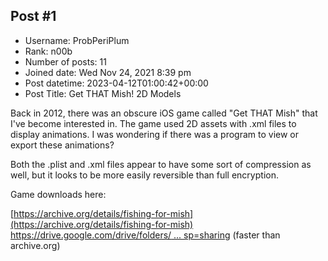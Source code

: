 ## Post #1
- Username: ProbPeriPlum
- Rank: n00b
- Number of posts: 11
- Joined date: Wed Nov 24, 2021 8:39 pm
- Post datetime: 2023-04-12T01:00:42+00:00
- Post Title: Get THAT Mish! 2D Models

Back in 2012, there was an obscure iOS game called "Get THAT Mish" that I've become interested in. The game used 2D assets with .xml files to display animations. I was wondering if there was a program to view or export these animations?

Both the .plist and .xml files appear to have some sort of compression as well, but it looks to be more easily reversible than full encryption.

Game downloads here:

[https://archive.org/details/fishing-for-mish](https://archive.org/details/fishing-for-mish)
[https://drive.google.com/drive/folders/ ... sp=sharing](https://drive.google.com/drive/folders/1_lDG7o1HcgKmBsixDO-D8rPO1zlbtGXk?usp=sharing) (faster than archive.org)

